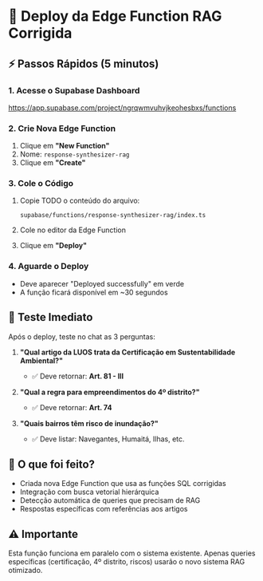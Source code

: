# 🚀 Deploy da Edge Function RAG Corrigida

## ⚡ Passos Rápidos (5 minutos)

### 1. Acesse o Supabase Dashboard
https://app.supabase.com/project/ngrqwmvuhvjkeohesbxs/functions

### 2. Crie Nova Edge Function

1. Clique em **"New Function"**
2. Nome: `response-synthesizer-rag`
3. Clique em **"Create"**

### 3. Cole o Código

1. Copie TODO o conteúdo do arquivo:
   ```
   supabase/functions/response-synthesizer-rag/index.ts
   ```

2. Cole no editor da Edge Function

3. Clique em **"Deploy"**

### 4. Aguarde o Deploy
- Deve aparecer "Deployed successfully" em verde
- A função ficará disponível em ~30 segundos

## 🧪 Teste Imediato

Após o deploy, teste no chat as 3 perguntas:

1. **"Qual artigo da LUOS trata da Certificação em Sustentabilidade Ambiental?"**
   - ✅ Deve retornar: **Art. 81 - III**

2. **"Qual a regra para empreendimentos do 4º distrito?"**
   - ✅ Deve retornar: **Art. 74**

3. **"Quais bairros têm risco de inundação?"**
   - ✅ Deve listar: Navegantes, Humaitá, Ilhas, etc.

## 📝 O que foi feito?

- Criada nova Edge Function que usa as funções SQL corrigidas
- Integração com busca vetorial hierárquica
- Detecção automática de queries que precisam de RAG
- Respostas específicas com referências aos artigos

## ⚠️ Importante

Esta função funciona em paralelo com o sistema existente. Apenas queries específicas (certificação, 4º distrito, riscos) usarão o novo sistema RAG otimizado.